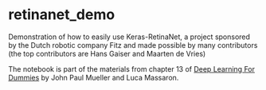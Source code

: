 # retinanet_demo
Demonstration of how to easily use Keras-RetinaNet, a project sponsored by the Dutch robotic company Fitz and made possible by many contributors (the top contributors are Hans Gaiser and Maarten de Vries)

The notebook is part of the materials from chapter 13 of [Deep Learning For Dummies](https://www.wiley.com/en-us/Deep+Learning+For+Dummies-p-9781119543046) by John Paul Mueller and Luca Massaron.

